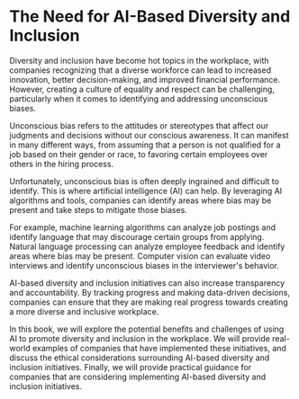 The Need for AI-Based Diversity and Inclusion
===========================================================

Diversity and inclusion have become hot topics in the workplace, with companies recognizing that a diverse workforce can lead to increased innovation, better decision-making, and improved financial performance. However, creating a culture of equality and respect can be challenging, particularly when it comes to identifying and addressing unconscious biases.

Unconscious bias refers to the attitudes or stereotypes that affect our judgments and decisions without our conscious awareness. It can manifest in many different ways, from assuming that a person is not qualified for a job based on their gender or race, to favoring certain employees over others in the hiring process.

Unfortunately, unconscious bias is often deeply ingrained and difficult to identify. This is where artificial intelligence (AI) can help. By leveraging AI algorithms and tools, companies can identify areas where bias may be present and take steps to mitigate those biases.

For example, machine learning algorithms can analyze job postings and identify language that may discourage certain groups from applying. Natural language processing can analyze employee feedback and identify areas where bias may be present. Computer vision can evaluate video interviews and identify unconscious biases in the interviewer's behavior.

AI-based diversity and inclusion initiatives can also increase transparency and accountability. By tracking progress and making data-driven decisions, companies can ensure that they are making real progress towards creating a more diverse and inclusive workplace.

In this book, we will explore the potential benefits and challenges of using AI to promote diversity and inclusion in the workplace. We will provide real-world examples of companies that have implemented these initiatives, and discuss the ethical considerations surrounding AI-based diversity and inclusion initiatives. Finally, we will provide practical guidance for companies that are considering implementing AI-based diversity and inclusion initiatives.
